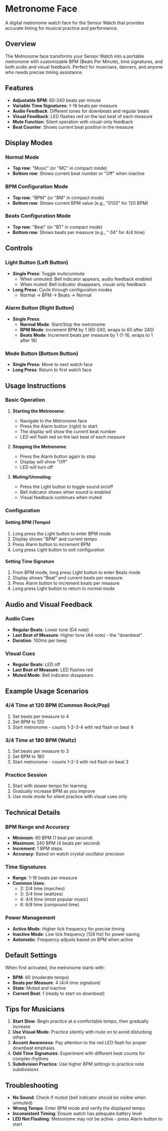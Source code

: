 # Metronome Face

A digital metronome watch face for the Sensor Watch that provides accurate timing for musical practice and performance.

## Overview

The Metronome face transforms your Sensor Watch into a portable metronome with customizable BPM (Beats Per Minute), time signatures, and both audio and visual feedback. Perfect for musicians, dancers, and anyone who needs precise timing assistance.

## Features

- **Adjustable BPM**: 60-240 beats per minute
- **Variable Time Signatures**: 1-16 beats per measure
- **Audio Feedback**: Different tones for downbeats and regular beats
- **Visual Feedback**: LED flashes red on the last beat of each measure
- **Mute Function**: Silent operation with visual-only feedback
- **Beat Counter**: Shows current beat position in the measure

## Display Modes

### Normal Mode
- **Top row**: "Music" (or "MC" in compact mode)
- **Bottom row**: Shows current beat number or "Off" when inactive

### BPM Configuration Mode
- **Top row**: "BPM" (or "BM" in compact mode)
- **Bottom row**: Shows current BPM value (e.g., "0120" for 120 BPM)

### Beats Configuration Mode
- **Top row**: "Beat" (or "BT" in compact mode) 
- **Bottom row**: Shows beats per measure (e.g., " 04" for 4/4 time)

## Controls

### Light Button (Left Button)
- **Single Press**: Toggle mute/unmute
  - When unmuted: Bell indicator appears, audio feedback enabled
  - When muted: Bell indicator disappears, visual-only feedback
- **Long Press**: Cycle through configuration modes
  - Normal → BPM → Beats → Normal

### Alarm Button (Right Button)
- **Single Press**: 
  - **Normal Mode**: Start/Stop the metronome
  - **BPM Mode**: Increment BPM by 1 (60-240, wraps to 60 after 240)
  - **Beats Mode**: Increment beats per measure by 1 (1-16, wraps to 1 after 16)

### Mode Button (Bottom Button)
- **Single Press**: Move to next watch face
- **Long Press**: Return to first watch face

## Usage Instructions

### Basic Operation

1. **Starting the Metronome**:
   - Navigate to the Metronome face
   - Press the Alarm button (right) to start
   - The display will show the current beat number
   - LED will flash red on the last beat of each measure

2. **Stopping the Metronome**:
   - Press the Alarm button again to stop
   - Display will show "Off"
   - LED will turn off

3. **Muting/Unmuting**:
   - Press the Light button to toggle sound on/off
   - Bell indicator shows when sound is enabled
   - Visual feedback continues when muted

### Configuration

#### Setting BPM (Tempo)
1. Long press the Light button to enter BPM mode
2. Display shows "BPM" and current tempo
3. Press Alarm button to increment BPM
4. Long press Light button to exit configuration

#### Setting Time Signature
1. From BPM mode, long press Light button to enter Beats mode
2. Display shows "Beat" and current beats per measure
3. Press Alarm button to increment beats per measure
4. Long press Light button to return to normal mode

## Audio and Visual Feedback

### Audio Cues
- **Regular Beats**: Lower tone (D4 note)
- **Last Beat of Measure**: Higher tone (A4 note) - the "downbeat"
- **Duration**: 100ms per beep

### Visual Cues
- **Regular Beats**: LED off
- **Last Beat of Measure**: LED flashes red
- **Muted Mode**: Bell indicator disappears

## Example Usage Scenarios

### 4/4 Time at 120 BPM (Common Rock/Pop)
1. Set beats per measure to 4
2. Set BPM to 120
3. Start metronome - counts 1-2-3-4 with red flash on beat 4

### 3/4 Time at 180 BPM (Waltz)
1. Set beats per measure to 3
2. Set BPM to 180
3. Start metronome - counts 1-2-3 with red flash on beat 3

### Practice Session
1. Start with slower tempo for learning
2. Gradually increase BPM as you improve
3. Use mute mode for silent practice with visual cues only

## Technical Details

### BPM Range and Accuracy
- **Minimum**: 60 BPM (1 beat per second)
- **Maximum**: 240 BPM (4 beats per second)
- **Increment**: 1 BPM steps
- **Accuracy**: Based on watch crystal oscillator precision

### Time Signatures
- **Range**: 1-16 beats per measure
- **Common Uses**:
  - 2: 2/4 time (marches)
  - 3: 3/4 time (waltzes)
  - 4: 4/4 time (most popular music)
  - 6: 6/8 time (compound time)

### Power Management
- **Active Mode**: Higher tick frequency for precise timing
- **Inactive Mode**: Low tick frequency (128 Hz) for power saving
- **Automatic**: Frequency adjusts based on BPM when active

## Default Settings

When first activated, the metronome starts with:
- **BPM**: 60 (moderate tempo)
- **Beats per Measure**: 4 (4/4 time signature)
- **State**: Muted and inactive
- **Current Beat**: 1 (ready to start on downbeat)

## Tips for Musicians

1. **Start Slow**: Begin practice at a comfortable tempo, then gradually increase
2. **Use Visual Mode**: Practice silently with mute on to avoid disturbing others
3. **Accent Awareness**: Pay attention to the red LED flash for proper downbeat emphasis
4. **Odd Time Signatures**: Experiment with different beat counts for complex rhythms
5. **Subdivision Practice**: Use higher BPM settings to practice note subdivisions

## Troubleshooting

- **No Sound**: Check if muted (bell indicator should be visible when unmuted)
- **Wrong Tempo**: Enter BPM mode and verify the displayed tempo
- **Inconsistent Timing**: Ensure watch has adequate battery level
- **LED Not Flashing**: Metronome may not be active - press Alarm button to start
